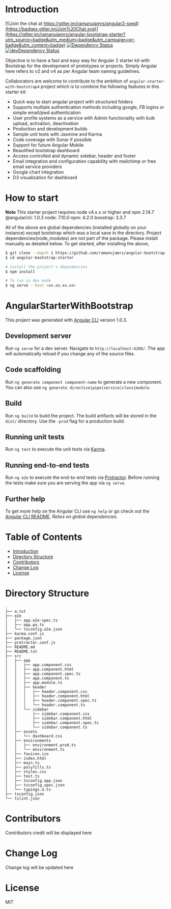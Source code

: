 # Introduction

[![Join the chat at https://gitter.im/ramanujamrs/angular2-seed](https://badges.gitter.im/Join%20Chat.svg)](https://gitter.im/ramanujamrs/angular-bootstrap-starter?utm_source=badge&utm_medium=badge&utm_campaign=pr-badge&utm_content=badge)
[![Dependency Status](https://david-dm.org/ramanujamrs/angular-bootstrap-starter.svg)](https://david-dm.org/ramanujamrs/angular-bootstrap-starter)
[![devDependency Status](https://david-dm.org/ramanujamrs/angular-bootstrap-starter/dev-status.svg)](https://david-dm.org/ramanujamrs/angular-bootstrap-starter?type=dev)

Objective is to have a fast and easy way for Angular 2 starter kit with Bootstrap for the development of prototypes or projects.
Simply Angular here refers to v2 and v4 as per Angular team naming guidelines.

Collaborators are welcome to contribute to the ambition of `angular-starter-with-bootstrap4` project which is to combine the following features in this starter kit:
- Quick way to start angular project with structured folders
- Supports multiple authentication methods including google, FB logins or simple email/pwd authentication
- User profile systems as a service with Admin functionality with bulk upload, activation, deactivation
- Production and development builds
- Sample unit tests with Jasmine and Karma 
- Code coverage with Sonar if possible
- Support for future Angular Mobile
- Beautified bootstrap dashboard  
- Access controlled and dynamic sidebar, header and footer
- Email integration and configuration capability with mailchimp or free email service providers
- Google chart integration
- D3 visualization for dashboard

# How to start
**Note** This starter project requires node v4.x.x or higher and npm 2.14.7 
@angular/cli: 1.0.3
node: 7.10.0
npm: 4.2.0
boostrap: 3.3.7

All of the above are global dependencies (installed globally on your instance) except bootstrap which was a local save in the directory.
Project dependencies(node_modules) are not part of the package. Please install manually as detailed below.
To get started, after installing the above,

```bash
$ git clone --depth 1 https://github.com/ramanujamrs/angular-bootstrap-starter
$ cd angular-bootstrap-starter

# install the project's dependencies
$ npm install

# To run in dev mode
$ ng serve --host <xx.xx.xx.xx>
```
# AngularStarterWithBootstrap

This project was generated with [Angular CLI](https://github.com/angular/angular-cli) version 1.0.3.

## Development server

Run `ng serve` for a dev server. Navigate to `http://localhost:4200/`. The app will automatically reload if you change any of the source files.

## Code scaffolding

Run `ng generate component component-name` to generate a new component. You can also use `ng generate directive|pipe|service|class|module`.

## Build

Run `ng build` to build the project. The build artifacts will be stored in the `dist/` directory. Use the `-prod` flag for a production build.

## Running unit tests

Run `ng test` to execute the unit tests via [Karma](https://karma-runner.github.io).

## Running end-to-end tests

Run `ng e2e` to execute the end-to-end tests via [Protractor](http://www.protractortest.org/).
Before running the tests make sure you are serving the app via `ng serve`.

## Further help

To get more help on the Angular CLI use `ng help` or go check out the [Angular CLI README](https://github.com/angular/angular-cli/blob/master/README.md).
_Relies on global dependencies._

# Table of Contents

- [Introduction](#introduction)
- [Directory Structure](#directory-structure)
- [Contributors](#contributors)
- [Change Log](#change-log)
- [License](#license)

# Directory Structure

```
.
├── a.txt
├── e2e
│   ├── app.e2e-spec.ts
│   ├── app.po.ts
│   └── tsconfig.e2e.json
├── karma.conf.js
├── package.json
├── protractor.conf.js
├── README.md
├── README.txt
├── src
│   ├── app
│   │   ├── app.component.css
│   │   ├── app.component.html
│   │   ├── app.component.spec.ts
│   │   ├── app.component.ts
│   │   ├── app.module.ts
│   │   ├── header
│   │   │   ├── header.component.css
│   │   │   ├── header.component.html
│   │   │   ├── header.component.spec.ts
│   │   │   └── header.component.ts
│   │   └── sidebar
│   │       ├── sidebar.component.css
│   │       ├── sidebar.component.html
│   │       ├── sidebar.component.spec.ts
│   │       └── sidebar.component.ts
│   ├── assets
│   │   └── dashboard.css
│   ├── environments
│   │   ├── environment.prod.ts
│   │   └── environment.ts
│   ├── favicon.ico
│   ├── index.html
│   ├── main.ts
│   ├── polyfills.ts
│   ├── styles.css
│   ├── test.ts
│   ├── tsconfig.app.json
│   ├── tsconfig.spec.json
│   └── typings.d.ts
├── tsconfig.json
└── tslint.json
```

# Contributors
Contributors credit will be displayed here

# Change Log

Change log will be updated here

# License

MIT




